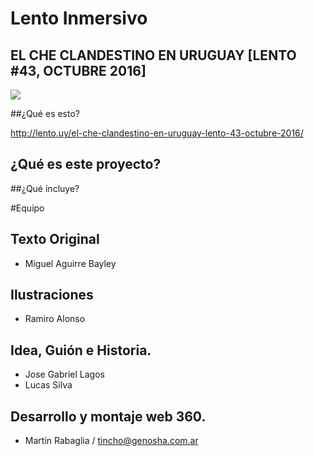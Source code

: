 # Lento Inmersivo 
## EL CHE CLANDESTINO EN URUGUAY [LENTO #43, OCTUBRE 2016]
<img src="http://i.imgur.com/sugzDCO.gif">


##¿Qué es esto?

http://lento.uy/el-che-clandestino-en-uruguay-lento-43-octubre-2016/



## ¿Qué es este proyecto?

##¿Qué incluye?

#Equipo

## Texto Original

- Miguel Aguirre Bayley 

## Ilustraciones

- Ramiro Alonso
 
## Idea, Guión e Historia.

- Jose Gabriel Lagos
- Lucas Silva



## Desarrollo y montaje web 360.

- Martín Rabaglia / tincho@genosha.com.ar  
